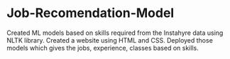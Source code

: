 # Job-Recomendation-Model
Created ML models based on skills required from the Instahyre data using NLTK library. Created a website using HTML and CSS. Deployed those models which gives the jobs, experience, classes based on skills.
